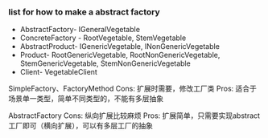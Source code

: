 ### list for how to make a abstract factory

* AbstractFactory- IGeneralVegetable
* ConcreteFactory - RootVegetable, StemVegetable
* AbstractProduct- IGenericVegetable, INonGenericVegetable
* Product- RootGenericVegetable, RootNonGenericVegetable, StemGenericVegetable, StemNonGenericVegetable
* Client- VegetableClient

SimpleFactory、FactoryMethod
Cons: 扩展时需要，修改工厂类
Pros: 适合于场景单一类型，简单不同类型的，不能有多层抽象

AbstractFactory
Cons: 纵向扩展比较麻烦
Pros: 扩展简单，只需要实现abstract 工厂即可（横向扩展），可以有多层工厂的抽象